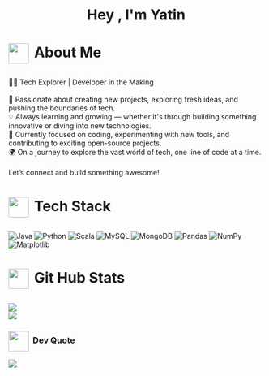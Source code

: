  <h1 align="center">Hey , I'm Yatin</h1>

# <p> <img src="https://media.giphy.com/media/v1.Y2lkPWVjZjA1ZTQ3NGl6OHU1ZDF0dzRvNHZ5NXdscnV2Mmh5YjFwNmtlbXcwanJzZzVmdyZlcD12MV9zdGlja2Vyc19zZWFyY2gmY3Q9cw/TsKxjehYiVEooXxfdt/giphy.gif" height="40" style="vertical-align: middle; margin-right: 4px;"> About Me </p>
👨‍💻 Tech Explorer | Developer in the Making<br><br>🚀 Passionate about creating new projects, exploring fresh ideas, and pushing the boundaries of tech.<br>💡 Always learning and growing — whether it's through building something innovative or diving into new technologies.<br>🔧 Currently focused on coding, experimenting with new tools, and contributing to exciting open-source projects.<br>🌍 On a journey to explore the vast world of tech, one line of code at a time.<br><br>Let’s connect and build something awesome!


 # <p> <img src="https://media.giphy.com/media/v1.Y2lkPTc5MGI3NjExa3Nmb2YyMzBxajhubWdiMnZhcmcxZjd3aXNkbHdoMm11bDJreDdjeiZlcD12MV9zdGlja2Vyc19zZWFyY2gmY3Q9cw/PhYTgixTZOrdFNrxHk/giphy.gif" height="40" style="vertical-align: middle; margin-right: 4px;"> Tech Stack </p>


![Java](https://img.shields.io/badge/java-%23ED8B00.svg?style=for-the-badge&logo=openjdk&logoColor=white) ![Python](https://img.shields.io/badge/python-3670A0?style=for-the-badge&logo=python&logoColor=ffdd54) ![Scala](https://img.shields.io/badge/scala-%23DC322F.svg?style=for-the-badge&logo=scala&logoColor=white) ![MySQL](https://img.shields.io/badge/mysql-4479A1.svg?style=for-the-badge&logo=mysql&logoColor=white) ![MongoDB](https://img.shields.io/badge/MongoDB-%234ea94b.svg?style=for-the-badge&logo=mongodb&logoColor=white) ![Pandas](https://img.shields.io/badge/pandas-%23150458.svg?style=for-the-badge&logo=pandas&logoColor=white) ![NumPy](https://img.shields.io/badge/numpy-%23013243.svg?style=for-the-badge&logo=numpy&logoColor=white) ![Matplotlib](https://img.shields.io/badge/Matplotlib-%23ffffff.svg?style=for-the-badge&logo=Matplotlib&logoColor=black)
# <p> <img src="https://media.giphy.com/media/v1.Y2lkPTc5MGI3NjExMmh2bjhxOTRnZmptcTZrMjB5czh6c3IyNmhjM29xc2plNWxuY2QzaiZlcD12MV9zdGlja2Vyc19zZWFyY2gmY3Q9cw/KZ5vbaMeeX67dQn5qU/giphy.gif" height="40" style="vertical-align: middle; margin-right: 4px;"> Git Hub Stats </p>
![](https://github-readme-stats.vercel.app/api?username=yat1nnn&theme=aura&hide_border=false&include_all_commits=true&count_private=false)<br/>
![](https://nirzak-streak-stats.vercel.app/?user=yat1nnn&theme=aura&hide_border=false)<br/>

### <p> <img src="https://media.giphy.com/media/v1.Y2lkPTc5MGI3NjExcnFlZzNzeHV3ZXNvMnJlc2xsZmltMmw5c2NkMG85ZjV3NHVpczRpYyZlcD12MV9zdGlja2Vyc19zZWFyY2gmY3Q9cw/ZuFDVe5MX6UUNsx2nf/giphy.gif" height="40" style="vertical-align: middle; margin-right: 4px;"> Dev Quote </p> 
![](https://quotes-github-readme.vercel.app/api?type=horizontal&theme=dark)


